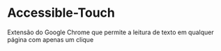 # Accessible-Touch
Extensão do Google Chrome que permite a leitura de texto em qualquer página com apenas um clique
